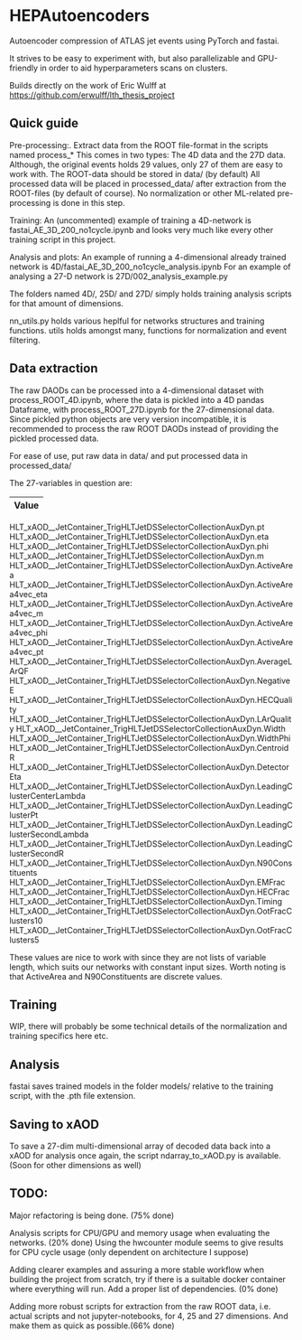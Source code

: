 # HEPAutoencoders
Autoencoder compression of ATLAS jet events using PyTorch and fastai.

It strives to be easy to experiment with, but also parallelizable and GPU-friendly in order to aid hyperparameters scans on clusters.

Builds directly on the work of Eric Wulff at https://github.com/erwulff/lth_thesis_project 

## Quick guide
Pre-processing:. Extract data from the ROOT file-format in the scripts named process_*
This comes in two types: The 4D data and the 27D data. Although, the original events holds 29 values, only 27 of them are easy to work with.
The ROOT-data should be stored in data/ (by default)
All processed data will be placed in processed_data/ after extraction from the ROOT-files (by default of course). No normalization or other ML-related pre-processing is done in this step. 

Training: An (uncommented) example of training a 4D-network is fastai_AE_3D_200_no1cycle.ipynb and looks very much like every other training script in this project.

Analysis and plots: An example of running a 4-dimensional already trained network is 4D/fastai_AE_3D_200_no1cycle_analysis.ipynb
For an example of analysing a 27-D network is 27D/002_analysis_example.py

The folders named 4D/, 25D/ and 27D/ simply holds training analysis scripts for that amount of dimensions. 

nn_utils.py holds various heplful for networks structures and training functions.
utils holds amongst many, functions for normalization and event filtering.

## Data extraction
The raw DAODs can be processed into a 4-dimensional dataset with process_ROOT_4D.ipynb, where the data is pickled into a 4D pandas Dataframe, with process_ROOT_27D.ipynb for the 27-dimensional data.
Since pickled python objects are very version incompatible, it is recommended to process the raw ROOT DAODs instead of providing the pickled processed data. 

For ease of use, put raw data in data/ and put processed data in processed_data/

The 27-variables in question are:

|Value|
|:---|
HLT_xAOD__JetContainer_TrigHLTJetDSSelectorCollectionAuxDyn.pt
HLT_xAOD__JetContainer_TrigHLTJetDSSelectorCollectionAuxDyn.eta
HLT_xAOD__JetContainer_TrigHLTJetDSSelectorCollectionAuxDyn.phi
HLT_xAOD__JetContainer_TrigHLTJetDSSelectorCollectionAuxDyn.m
HLT_xAOD__JetContainer_TrigHLTJetDSSelectorCollectionAuxDyn.ActiveArea
HLT_xAOD__JetContainer_TrigHLTJetDSSelectorCollectionAuxDyn.ActiveArea4vec_eta
HLT_xAOD__JetContainer_TrigHLTJetDSSelectorCollectionAuxDyn.ActiveArea4vec_m
HLT_xAOD__JetContainer_TrigHLTJetDSSelectorCollectionAuxDyn.ActiveArea4vec_phi
HLT_xAOD__JetContainer_TrigHLTJetDSSelectorCollectionAuxDyn.ActiveArea4vec_pt
HLT_xAOD__JetContainer_TrigHLTJetDSSelectorCollectionAuxDyn.AverageLArQF
HLT_xAOD__JetContainer_TrigHLTJetDSSelectorCollectionAuxDyn.NegativeE
HLT_xAOD__JetContainer_TrigHLTJetDSSelectorCollectionAuxDyn.HECQuality
HLT_xAOD__JetContainer_TrigHLTJetDSSelectorCollectionAuxDyn.LArQuality
HLT_xAOD__JetContainer_TrigHLTJetDSSelectorCollectionAuxDyn.Width
HLT_xAOD__JetContainer_TrigHLTJetDSSelectorCollectionAuxDyn.WidthPhi
HLT_xAOD__JetContainer_TrigHLTJetDSSelectorCollectionAuxDyn.CentroidR
HLT_xAOD__JetContainer_TrigHLTJetDSSelectorCollectionAuxDyn.DetectorEta
HLT_xAOD__JetContainer_TrigHLTJetDSSelectorCollectionAuxDyn.LeadingClusterCenterLambda
HLT_xAOD__JetContainer_TrigHLTJetDSSelectorCollectionAuxDyn.LeadingClusterPt
HLT_xAOD__JetContainer_TrigHLTJetDSSelectorCollectionAuxDyn.LeadingClusterSecondLambda
HLT_xAOD__JetContainer_TrigHLTJetDSSelectorCollectionAuxDyn.LeadingClusterSecondR
HLT_xAOD__JetContainer_TrigHLTJetDSSelectorCollectionAuxDyn.N90Constituents
HLT_xAOD__JetContainer_TrigHLTJetDSSelectorCollectionAuxDyn.EMFrac
HLT_xAOD__JetContainer_TrigHLTJetDSSelectorCollectionAuxDyn.HECFrac
HLT_xAOD__JetContainer_TrigHLTJetDSSelectorCollectionAuxDyn.Timing
HLT_xAOD__JetContainer_TrigHLTJetDSSelectorCollectionAuxDyn.OotFracClusters10
HLT_xAOD__JetContainer_TrigHLTJetDSSelectorCollectionAuxDyn.OotFracClusters5 

These values are nice to work with since they are not lists of variable length, which suits our networks with constant input sizes. Worth noting is that ActiveArea and N90Constituents are discrete values. 

## Training
WIP, there will probably be some technical details of the normalization and training specifics here etc. 

## Analysis
fastai saves trained models in the folder models/ relative to the training script, with the .pth file extension. 

## Saving to xAOD
To save a 27-dim multi-dimensional array of decoded data back into a xAOD for analysis once again, the script ndarray_to_xAOD.py is available. (Soon for other dimensions as well)

## TODO:
Major refactoring is being done. (75% done)

Analysis scripts for CPU/GPU and memory usage when evaluating the networks. (20% done)
Using the hwcounter module seems to give results for CPU cycle usage (only dependent on architecture I suppose)

Adding clearer examples and assuring a more stable workflow when building the project from scratch, try if there is a suitable docker container where everything will run. Add a proper list of dependencies. (0% done)

Adding more robust scripts for extraction from the raw ROOT data, i.e. actual scripts and not jupyter-notebooks, for 4, 25 and 27 dimensions. And make them as quick as possible.(66% done)
